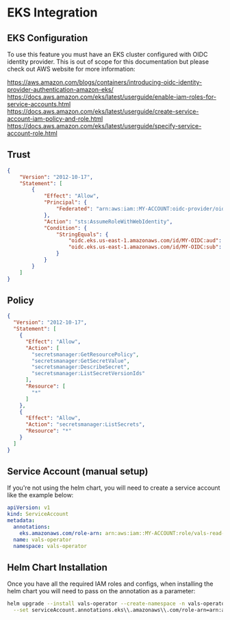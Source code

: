 # EKS Integration

## EKS Configuration

To use this feature you must have an EKS cluster configured with OIDC identity provider.
This is out of scope for this documentation but please check out AWS website for more
information:

https://aws.amazon.com/blogs/containers/introducing-oidc-identity-provider-authentication-amazon-eks/
https://docs.aws.amazon.com/eks/latest/userguide/enable-iam-roles-for-service-accounts.html
https://docs.aws.amazon.com/eks/latest/userguide/create-service-account-iam-policy-and-role.html
https://docs.aws.amazon.com/eks/latest/userguide/specify-service-account-role.html

## Trust

```json
{
    "Version": "2012-10-17",
    "Statement": [
        {
            "Effect": "Allow",
            "Principal": {
                "Federated": "arn:aws:iam::MY-ACCOUNT:oidc-provider/oidc.eks.us-east-1.amazonaws.com/id/MY-OIDC"
            },
            "Action": "sts:AssumeRoleWithWebIdentity",
            "Condition": {
                "StringEquals": {
                    "oidc.eks.us-east-1.amazonaws.com/id/MY-OIDC:aud": "sts.amazonaws.com",
                    "oidc.eks.us-east-1.amazonaws.com/id/MY-OIDC:sub": "system:serviceaccount:vals:vals"
                }
            }
        }
    ]
}
```

## Policy

```json
{
  "Version": "2012-10-17",
  "Statement": [
    {
      "Effect": "Allow",
      "Action": [
        "secretsmanager:GetResourcePolicy",
        "secretsmanager:GetSecretValue",
        "secretsmanager:DescribeSecret",
        "secretsmanager:ListSecretVersionIds"
      ],
      "Resource": [
        "*"
      ]
    },
    {
      "Effect": "Allow",
      "Action": "secretsmanager:ListSecrets",
      "Resource": "*"
    }
  ]
}
```

## Service Account (manual setup)

If you're not using the helm chart, you will need to create a service account
like the example below:

```yaml
apiVersion: v1
kind: ServiceAccount
metadata:
  annotations:
    eks.amazonaws.com/role-arn: arn:aws:iam::MY-ACCOUNT:role/vals-read-secrets
  name: vals-operator
  namespace: vals-operator
```

## Helm Chart Installation

Once you have all the required IAM roles and configs, when installing the helm chart
you will need to pass on the annotation as a parameter:

```sh
helm upgrade --install vals-operator --create-namespace -n vals-operator \
  --set serviceAccount.annotations.eks\\.amazonaws\\.com/role-arn=arn:aws:iam::MY-ACCOUNT:role/vals-read-secrets
```
